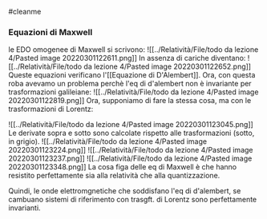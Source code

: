 #cleanme
### Equazioni di Maxwell
le EDO omogenee di Maxwell si scrivono:
![[../Relatività/File/todo da lezione 4/Pasted image 20220301122611.png]]
In assenza di cariche diventano:
![[../Relatività/File/todo da lezione 4/Pasted image 20220301122652.png]]
Queste equazioni verificano l'[[Equazione di D'Alembert]].
Ora, con questa roba avevamo un problema perchè l'eq di d'alembert non è invariante per trasformazioni galileiane:
![[../Relatività/File/todo da lezione 4/Pasted image 20220301122819.png]]
Ora, supponiamo di fare la stessa cosa, ma con le trasformazioni di Lorentz:

![[../Relatività/File/todo da lezione 4/Pasted image 20220301123045.png]]
Le derivate sopra e sotto sono calcolate rispetto alle trasformazioni (sotto, in grigio).
![[../Relatività/File/todo da lezione 4/Pasted image 20220301123224.png]]
![[../Relatività/File/todo da lezione 4/Pasted image 20220301123237.png]]
![[../Relatività/File/todo da lezione 4/Pasted image 20220301123348.png]]
La cosa figa delle eq di Maxwell è che hanno resistito perfettamente sia alla relatività che alla quantizzazione.

Quindi, le onde elettromgnetiche che soddisfano l'eq di d'alembert, se cambuano sistemi di riferimento con trasgft. di Lorentz sono perfettamente invarianti.
